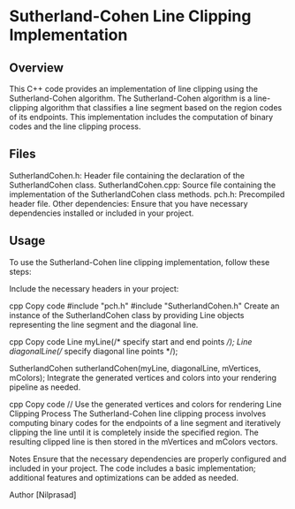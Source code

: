 # Sutherland-Cohen Line Clipping Implementation
## Overview
This C++ code provides an implementation of line clipping using the Sutherland-Cohen algorithm. The Sutherland-Cohen algorithm is a line-clipping algorithm that classifies a line segment based on the region codes of its endpoints. This implementation includes the computation of binary codes and the line clipping process.

## Files
SutherlandCohen.h: Header file containing the declaration of the SutherlandCohen class.
SutherlandCohen.cpp: Source file containing the implementation of the SutherlandCohen class methods.
pch.h: Precompiled header file.
Other dependencies: Ensure that you have necessary dependencies installed or included in your project.
## Usage
To use the Sutherland-Cohen line clipping implementation, follow these steps:

Include the necessary headers in your project:

cpp
Copy code
#include "pch.h"
#include "SutherlandCohen.h"
Create an instance of the SutherlandCohen class by providing Line objects representing the line segment and the diagonal line.

cpp
Copy code
Line myLine(/* specify start and end points */);
Line diagonalLine(/* specify diagonal line points */);

SutherlandCohen sutherlandCohen(myLine, diagonalLine, mVertices, mColors);
Integrate the generated vertices and colors into your rendering pipeline as needed.

cpp
Copy code
// Use the generated vertices and colors for rendering
Line Clipping Process
The Sutherland-Cohen line clipping process involves computing binary codes for the endpoints of a line segment and iteratively clipping the line until it is completely inside the specified region. The resulting clipped line is then stored in the mVertices and mColors vectors.

Notes
Ensure that the necessary dependencies are properly configured and included in your project.
The code includes a basic implementation; additional features and optimizations can be added as needed.

Author
[Nilprasad]
